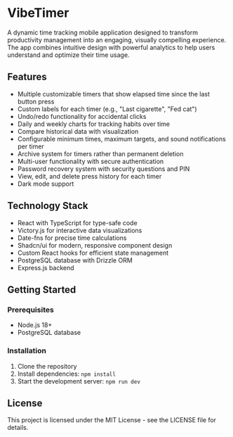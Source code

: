 # VibeTimer

A dynamic time tracking mobile application designed to transform productivity management into an engaging, visually compelling experience. The app combines intuitive design with powerful analytics to help users understand and optimize their time usage.

## Features

- Multiple customizable timers that show elapsed time since the last button press
- Custom labels for each timer (e.g., "Last cigarette", "Fed cat")
- Undo/redo functionality for accidental clicks
- Daily and weekly charts for tracking habits over time
- Compare historical data with visualization
- Configurable minimum times, maximum targets, and sound notifications per timer
- Archive system for timers rather than permanent deletion
- Multi-user functionality with secure authentication
- Password recovery system with security questions and PIN
- View, edit, and delete press history for each timer
- Dark mode support

## Technology Stack

- React with TypeScript for type-safe code
- Victory.js for interactive data visualizations
- Date-fns for precise time calculations
- Shadcn/ui for modern, responsive component design
- Custom React hooks for efficient state management
- PostgreSQL database with Drizzle ORM
- Express.js backend

## Getting Started

### Prerequisites

- Node.js 18+
- PostgreSQL database

### Installation

1. Clone the repository
2. Install dependencies: `npm install`
3. Start the development server: `npm run dev`

## License

This project is licensed under the MIT License - see the LICENSE file for details.